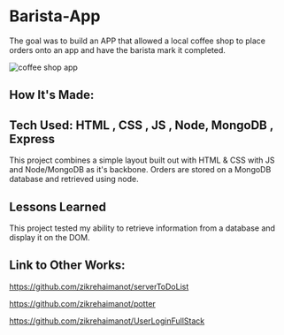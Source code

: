 # Barista-App

The goal was to build an APP that allowed a local coffee shop to place orders onto an app and have the barista mark it completed.

![coffee shop app](readme.png)

## How It's Made:

## Tech Used: HTML , CSS , JS , Node, MongoDB , Express

This project combines a simple layout built out with HTML & CSS with JS and Node/MongoDB as it's backbone. Orders are stored on a MongoDB database and retrieved using node.

## Lessons Learned

This project tested my ability to retrieve information from a database and display it on the DOM.

## Link to Other Works:

https://github.com/zikrehaimanot/serverToDoList

https://github.com/zikrehaimanot/potter

https://github.com/zikrehaimanot/UserLoginFullStack
